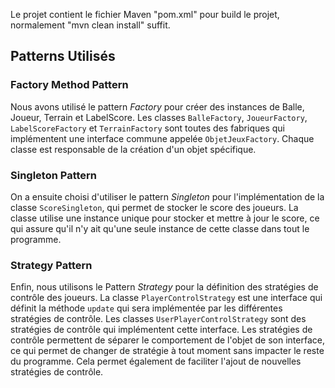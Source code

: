 Le projet contient le fichier Maven "pom.xml" pour build le projet, normalement "mvn clean install" suffit.

## Patterns Utilisés

### Factory Method Pattern

Nous avons utilisé le pattern *Factory* pour créer des instances de Balle, Joueur, Terrain et LabelScore. Les classes `BalleFactory`, `JoueurFactory`, `LabelScoreFactory` et `TerrainFactory` sont toutes des fabriques qui implémentent une interface commune appelée `ObjetJeuxFactory`. Chaque classe est responsable de la création d'un objet spécifique.

### Singleton Pattern

On a ensuite choisi d'utiliser le pattern *Singleton* pour l'implémentation de la classe `ScoreSingleton`, qui permet de stocker le score des joueurs. La classe utilise une instance unique pour stocker et mettre à jour le score, ce qui assure qu'il n'y ait qu'une seule instance de cette classe dans tout le programme.

### Strategy Pattern

Enfin, nous utilisons le Pattern *Strategy* pour la définition des stratégies de contrôle des joueurs. La classe `PlayerControlStrategy` est une interface qui définit la méthode `update` qui sera implémentée par les différentes stratégies de contrôle. Les classes `UserPlayerControlStrategy` sont des stratégies de contrôle qui implémentent cette interface. Les stratégies de contrôle permettent de séparer le comportement de l'objet de son interface, ce qui permet de changer de stratégie à tout moment sans impacter le reste du programme. Cela permet également de faciliter l'ajout de nouvelles stratégies de contrôle.

